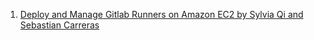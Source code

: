 
1. [Deploy and Manage Gitlab Runners on Amazon EC2 by Sylvia Qi and Sebastian Carreras](https://aws.amazon.com/blogs/devops/deploy-and-manage-gitlab-runners-on-amazon-ec2/)